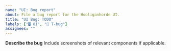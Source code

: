 ```yaml
---
name: "UI: Bug report"
about: File a bug report for the Hooliganhorde UI.
title: "UI Bug: TODO"
labels: ["🖥 UI", "🐛 T-bug"]
assignees: ""
---
```


**Describe the bug**
Include screenshots of relevant components if applicable.
